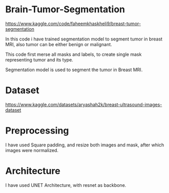 # Brain-Tumor-Segmentation

https://www.kaggle.com/code/faheemkhaskheli9/breast-tumor-segmentation

In this code i have trained segmentation model to segment tumor in breast MRI, also tumor can be either benign or malignant.

This code first merse all masks and labels, to create single mask representing tumor and its type.

Segmentation model is used to segment the tumor in Breast MRI.

# Dataset

https://www.kaggle.com/datasets/aryashah2k/breast-ultrasound-images-dataset

# Preprocessing

I have used Square padding, and resize both images and mask, after which images were normalized.

# Architecture

I have used UNET Architecture, with resnet as backbone.

